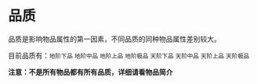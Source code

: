 # 品质
品质是影响物品属性的第一因素，不同品质的同种物品属性差别较大。

目前品质有：`地阶下品` `地阶中品` `地阶上品` `地阶极品` `天阶下品` `天阶中品` `天阶上品` `天阶极品`

**注意：不是所有物品都有所有品质，详细请看物品简介**